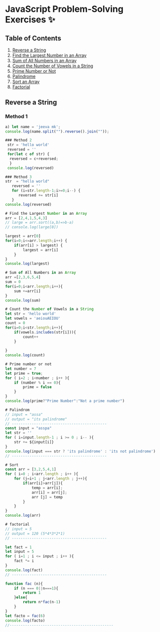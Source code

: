 # JavaScript Problem-Solving Exercises ✨

## Table of Contents
1. [Reverse a String](#reverse-a-string)
2. [Find the Largest Number in an Array](#find-the-largest-number-in-an-array)
3. [Sum of All Numbers in an Array](#sum-of-all-numbers-in-an-array)
4. [Count the Number of Vowels in a String](#count-the-number-of-vowels-in-a-string)
5. [Prime Number or Not](#prime-number-or-not)
6. [Palindrome](#palindrome)
7. [Sort an Array](#sort-an-array)
8. [Factorial](#factorial)

## Reverse a String

### Method 1
```javascript
a) let name = 'jeeva mk';
console.log(name.split("").reverse().join(""));

### Method 2
 str = 'hello world'
 reversed = ''
 for(let c of str) {
  reversed = c+reversed;
  }
 console.log(reversed)

### Method 3
str  = "hello world"
   reversed = ''
   for (i=str.length-1;i>=0;i--) {
      reversed += str[i]
   }
console.log(reversed)

# Find the Largest Number in an Array
arr = [2,4,1,5,4,3]
// large = arr.sort((a,b)=>b-a)
// console.log(large[0])

largest = arr[0]
for(i=0;i<=arr.length;i++) {
    if(arr[i] > largest) {
        largest = arr[i]
    }
}
console.log(largest)

# Sum of All Numbers in an Array
arr =[2,3,6,5,4]
sum = 0
for(i=0;i<arr.length;i++){
    sum +=arr[i]
}
console.log(sum)

# Count the Number of Vowels in a String
let str = 'hello world'
let vowels = 'aeiouAEIOU'
count = 0
for(i=0;i<str.length;i++){
    if(vowels.includes(str[i])){
        count++
    }
    
}
console.log(count)

# Prime number or not
let number = 7
let prime = true;
for ( i=2 ; i<number ; i++ ){
    if (number % i == 0){
        prime = false
    }
}
console.log(prime?"Prime Number":"Not a prime number")

# Palindrom
// input = "assa"
// output = "its palindrome"
// -------------------------------------------
const input = "asspa"
let str = ''
for ( i=input.length-1 ; i >= 0 ; i-- ){
    str += ${input[i]}
}
console.log(input === str ? 'its palindrome' : 'its not palindrome')
// -------------------------------------------

# Sort
const arr = [3,2,5,4,1]
for ( i=0 ; i<arr.length ; i++ ){
    for (j=i+1 ; j<arr.length ; j++){
        if(arr[i]>arr[j]){
            temp = arr[i];
            arr[i] = arr[j];
            arr [j] = temp
        }
    }
}
console.log(arr)

# factorial
// input = 5
// output = 120 (5*4*3*2*1)
// -------------------------------------------

let fact = 1
let input = 5
for ( i=1 ; i <= input ; i++ ){
    fact *= i  
}
console.log(fact)
// -------------------------------------------

function fac (n){
    if (n === 0||n===1){
        return 1
    }else{
        return n*fac(n-1)
    }
}
let facto = fac(6) 
console.log(facto)
//-----------------------------------------------



